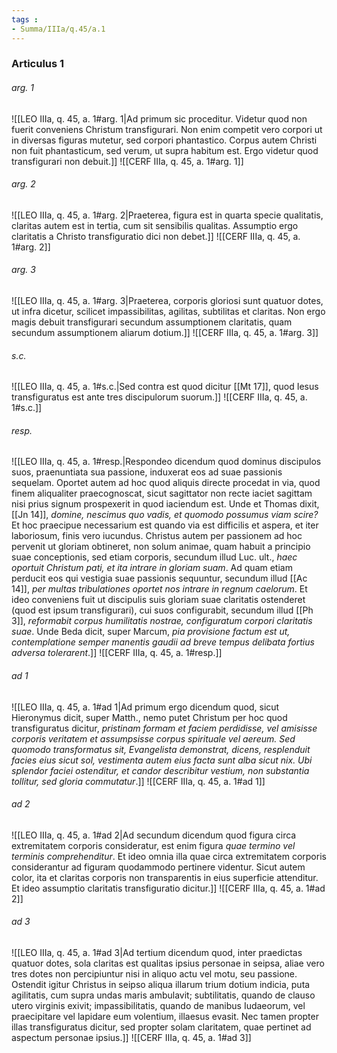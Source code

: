 ```yaml
---
tags : 
- Summa/IIIa/q.45/a.1
---
```


### Articulus 1

###### arg. 1
![[LEO IIIa, q. 45, a. 1#arg. 1|Ad primum sic proceditur. Videtur quod non fuerit conveniens Christum transfigurari. Non enim competit vero corpori ut in diversas figuras mutetur, sed corpori phantastico. Corpus autem Christi non fuit phantasticum, sed verum, ut supra habitum est. Ergo videtur quod transfigurari non debuit.]]
![[CERF IIIa, q. 45, a. 1#arg. 1]]

###### arg. 2
![[LEO IIIa, q. 45, a. 1#arg. 2|Praeterea, figura est in quarta specie qualitatis, claritas autem est in tertia, cum sit sensibilis qualitas. Assumptio ergo claritatis a Christo transfiguratio dici non debet.]]
![[CERF IIIa, q. 45, a. 1#arg. 2]]

###### arg. 3
![[LEO IIIa, q. 45, a. 1#arg. 3|Praeterea, corporis gloriosi sunt quatuor dotes, ut infra dicetur, scilicet impassibilitas, agilitas, subtilitas et claritas. Non ergo magis debuit transfigurari secundum assumptionem claritatis, quam secundum assumptionem aliarum dotium.]]
![[CERF IIIa, q. 45, a. 1#arg. 3]]

###### s.c.
![[LEO IIIa, q. 45, a. 1#s.c.|Sed contra est quod dicitur [[Mt 17]], quod Iesus transfiguratus est ante tres discipulorum suorum.]]
![[CERF IIIa, q. 45, a. 1#s.c.]]

###### resp.
![[LEO IIIa, q. 45, a. 1#resp.|Respondeo dicendum quod dominus discipulos suos, praenuntiata sua passione, induxerat eos ad suae passionis sequelam. Oportet autem ad hoc quod aliquis directe procedat in via, quod finem aliqualiter praecognoscat, sicut sagittator non recte iaciet sagittam nisi prius signum prospexerit in quod iaciendum est. Unde et Thomas dixit, [[Jn 14]], *domine, nescimus quo vadis, et quomodo possumus viam scire?* Et hoc praecipue necessarium est quando via est difficilis et aspera, et iter laboriosum, finis vero iucundus. Christus autem per passionem ad hoc pervenit ut gloriam obtineret, non solum animae, quam habuit a principio suae conceptionis, sed etiam corporis, secundum illud Luc. ult., *haec oportuit Christum pati, et ita intrare in gloriam suam*. Ad quam etiam perducit eos qui vestigia suae passionis sequuntur, secundum illud [[Ac 14]], *per multas tribulationes oportet nos intrare in regnum caelorum*. Et ideo conveniens fuit ut discipulis suis gloriam suae claritatis ostenderet (quod est ipsum transfigurari), cui suos configurabit, secundum illud [[Ph 3]], *reformabit corpus humilitatis nostrae, configuratum corpori claritatis suae*. Unde Beda dicit, super Marcum, *pia provisione factum est ut, contemplatione semper manentis gaudii ad breve tempus delibata fortius adversa tolerarent*.]]
![[CERF IIIa, q. 45, a. 1#resp.]]

###### ad 1
![[LEO IIIa, q. 45, a. 1#ad 1|Ad primum ergo dicendum quod, sicut Hieronymus dicit, super Matth., nemo putet Christum per hoc quod transfiguratus dicitur, *pristinam formam et faciem perdidisse, vel amisisse corporis veritatem et assumpsisse corpus spirituale vel aereum. Sed quomodo transformatus sit, Evangelista demonstrat, dicens, resplenduit facies eius sicut sol, vestimenta autem eius facta sunt alba sicut nix. Ubi splendor faciei ostenditur, et candor describitur vestium, non substantia tollitur, sed gloria commutatur*.]]
![[CERF IIIa, q. 45, a. 1#ad 1]]

###### ad 2
![[LEO IIIa, q. 45, a. 1#ad 2|Ad secundum dicendum quod figura circa extremitatem corporis consideratur, est enim figura *quae termino vel terminis comprehenditur*. Et ideo omnia illa quae circa extremitatem corporis considerantur ad figuram quodammodo pertinere videntur. Sicut autem color, ita et claritas corporis non transparentis in eius superficie attenditur. Et ideo assumptio claritatis transfiguratio dicitur.]]
![[CERF IIIa, q. 45, a. 1#ad 2]]

###### ad 3
![[LEO IIIa, q. 45, a. 1#ad 3|Ad tertium dicendum quod, inter praedictas quatuor dotes, sola claritas est qualitas ipsius personae in seipsa, aliae vero tres dotes non percipiuntur nisi in aliquo actu vel motu, seu passione. Ostendit igitur Christus in seipso aliqua illarum trium dotium indicia, puta agilitatis, cum supra undas maris ambulavit; subtilitatis, quando de clauso utero virginis exivit; impassibilitatis, quando de manibus Iudaeorum, vel praecipitare vel lapidare eum volentium, illaesus evasit. Nec tamen propter illas transfiguratus dicitur, sed propter solam claritatem, quae pertinet ad aspectum personae ipsius.]]
![[CERF IIIa, q. 45, a. 1#ad 3]]

